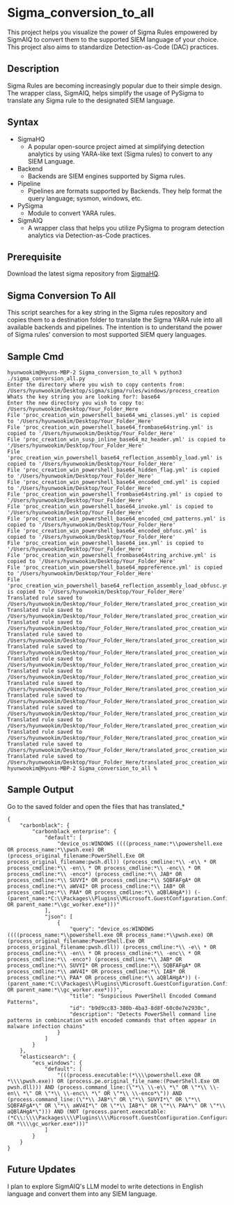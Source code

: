 # Sigma_conversion_to_all

This project helps you visualize the power of Sigma Rules empowered by SigmAIQ to convert them to the supported SIEM language of your choice. This project also aims to standardize Detection-as-Code (DAC) practices.

## Description

Sigma Rules are becoming increasingly popular due to their simple design. The wrapper class, SigmAIQ, helps simplify the usage of PySigma to translate any Sigma rule to the designated SIEM language.

## Syntax
* SigmaHQ
    * A popular open-source project aimed at simplifying detection analytics by using YARA-like text (Sigma rules) to convert to any SIEM Language.
* Backend
    * Backends are SIEM engines supported by Sigma rules.
* Pipeline
    * Pipelines are formats supported by Backends. They help format the query language; sysmon, windows, etc.
* PySigma
    * Module to convert YARA rules.
* SigmAIQ
    * A wrapper class that helps you utilize PySigma to program detection analytics via Detection-as-Code practices.

## Prerequisite
Download the latest sigma repository from [SigmaHQ](https://github.com/SigmaHQ/sigma).

## Sigma Conversion To All
This script searches for a key string in the Sigma rules repository and copies them to a destination folder to translate the Sigma YARA rule into all available backends and pipelines. The intention is to understand the power of Sigma rules' conversion to most supported SIEM query languages.

## Sample Cmd
```shell
hyunwookim@Hyuns-MBP-2 Sigma_conversion_to_all % python3 ./sigma_conversion_all.py 
Enter the directory where you wish to copy contents from: /Users/hyunwookim/Desktop/sigma/sigma/rules/windows/process_creation
Whats the key string you are looking for?: base64
Enter the new directory you wish to copy to: /Users/hyunwookim/Desktop/Your_Folder_Here                          
File 'proc_creation_win_powershell_base64_wmi_classes.yml' is copied to '/Users/hyunwookim/Desktop/Your_Folder_Here'
File 'proc_creation_win_powershell_base64_frombase64string.yml' is copied to '/Users/hyunwookim/Desktop/Your_Folder_Here'
File 'proc_creation_win_susp_inline_base64_mz_header.yml' is copied to '/Users/hyunwookim/Desktop/Your_Folder_Here'
File 'proc_creation_win_powershell_base64_reflection_assembly_load.yml' is copied to '/Users/hyunwookim/Desktop/Your_Folder_Here'
File 'proc_creation_win_powershell_base64_hidden_flag.yml' is copied to '/Users/hyunwookim/Desktop/Your_Folder_Here'
File 'proc_creation_win_powershell_base64_encoded_cmd.yml' is copied to '/Users/hyunwookim/Desktop/Your_Folder_Here'
File 'proc_creation_win_powershell_frombase64string.yml' is copied to '/Users/hyunwookim/Desktop/Your_Folder_Here'
File 'proc_creation_win_powershell_base64_invoke.yml' is copied to '/Users/hyunwookim/Desktop/Your_Folder_Here'
File 'proc_creation_win_powershell_base64_encoded_cmd_patterns.yml' is copied to '/Users/hyunwookim/Desktop/Your_Folder_Here'
File 'proc_creation_win_powershell_base64_encoded_obfusc.yml' is copied to '/Users/hyunwookim/Desktop/Your_Folder_Here'
File 'proc_creation_win_powershell_base64_iex.yml' is copied to '/Users/hyunwookim/Desktop/Your_Folder_Here'
File 'proc_creation_win_powershell_frombase64string_archive.yml' is copied to '/Users/hyunwookim/Desktop/Your_Folder_Here'
File 'proc_creation_win_powershell_base64_mppreference.yml' is copied to '/Users/hyunwookim/Desktop/Your_Folder_Here'
File 'proc_creation_win_powershell_base64_reflection_assembly_load_obfusc.yml' is copied to '/Users/hyunwookim/Desktop/Your_Folder_Here'
Translated rule saved to /Users/hyunwookim/Desktop/Your_Folder_Here/translated_proc_creation_win_powershell_base64_wmi_classes.yml
Translated rule saved to /Users/hyunwookim/Desktop/Your_Folder_Here/translated_proc_creation_win_powershell_base64_frombase64string.yml
Translated rule saved to /Users/hyunwookim/Desktop/Your_Folder_Here/translated_proc_creation_win_susp_inline_base64_mz_header.yml
Translated rule saved to /Users/hyunwookim/Desktop/Your_Folder_Here/translated_proc_creation_win_powershell_base64_reflection_assembly_load.yml
Translated rule saved to /Users/hyunwookim/Desktop/Your_Folder_Here/translated_proc_creation_win_powershell_base64_hidden_flag.yml
Translated rule saved to /Users/hyunwookim/Desktop/Your_Folder_Here/translated_proc_creation_win_powershell_base64_encoded_cmd.yml
Translated rule saved to /Users/hyunwookim/Desktop/Your_Folder_Here/translated_proc_creation_win_powershell_frombase64string.yml
Translated rule saved to /Users/hyunwookim/Desktop/Your_Folder_Here/translated_proc_creation_win_powershell_base64_invoke.yml
Translated rule saved to /Users/hyunwookim/Desktop/Your_Folder_Here/translated_proc_creation_win_powershell_base64_encoded_cmd_patterns.yml
Translated rule saved to /Users/hyunwookim/Desktop/Your_Folder_Here/translated_proc_creation_win_powershell_base64_encoded_obfusc.yml
Translated rule saved to /Users/hyunwookim/Desktop/Your_Folder_Here/translated_proc_creation_win_powershell_base64_iex.yml
Translated rule saved to /Users/hyunwookim/Desktop/Your_Folder_Here/translated_proc_creation_win_powershell_frombase64string_archive.yml
Translated rule saved to /Users/hyunwookim/Desktop/Your_Folder_Here/translated_proc_creation_win_powershell_base64_mppreference.yml
Translated rule saved to /Users/hyunwookim/Desktop/Your_Folder_Here/translated_proc_creation_win_powershell_base64_reflection_assembly_load_obfusc.yml
hyunwookim@Hyuns-MBP-2 Sigma_conversion_to_all % 
```
## Sample Output
Go to the saved folder and open the files that has translated_*
```shell
{
    "carbonblack": {
        "carbonblack_enterprise": {
            "default": [
                "device_os:WINDOWS ((((process_name:*\\powershell.exe OR process_name:*\\pwsh.exe) OR (process_original_filename:PowerShell.Exe OR process_original_filename:pwsh.dll)) (process_cmdline:*\\ -e\\ * OR process_cmdline:*\\ -en\\ * OR process_cmdline:*\\ -enc\\ * OR process_cmdline:*\\ -enco*) (process_cmdline:*\\ JAB* OR process_cmdline:*\\ SUVYI* OR process_cmdline:*\\ SQBFAFgA* OR process_cmdline:*\\ aWV4I* OR process_cmdline:*\\ IAB* OR process_cmdline:*\\ PAA* OR process_cmdline:*\\ aQBlAHgA*)) (-(parent_name:*C:\\Packages\\Plugins\\Microsoft.GuestConfiguration.ConfigurationforWindows\\* OR parent_name:*\\gc_worker.exe*)))"
            ],
            "json": [
                {
                    "query": "device_os:WINDOWS ((((process_name:*\\powershell.exe OR process_name:*\\pwsh.exe) OR (process_original_filename:PowerShell.Exe OR process_original_filename:pwsh.dll)) (process_cmdline:*\\ -e\\ * OR process_cmdline:*\\ -en\\ * OR process_cmdline:*\\ -enc\\ * OR process_cmdline:*\\ -enco*) (process_cmdline:*\\ JAB* OR process_cmdline:*\\ SUVYI* OR process_cmdline:*\\ SQBFAFgA* OR process_cmdline:*\\ aWV4I* OR process_cmdline:*\\ IAB* OR process_cmdline:*\\ PAA* OR process_cmdline:*\\ aQBlAHgA*)) (-(parent_name:*C:\\Packages\\Plugins\\Microsoft.GuestConfiguration.ConfigurationforWindows\\* OR parent_name:*\\gc_worker.exe*)))",
                    "title": "Suspicious PowerShell Encoded Command Patterns",
                    "id": "b9d9cc83-380b-4ba3-8d8f-60c0e7e2930c",
                    "description": "Detects PowerShell command line patterns in combincation with encoded commands that often appear in malware infection chains"
                }
            ]
        }
    },
    "elasticsearch": {
        "ecs_windows": {
            "default": [
                "(((process.executable:(*\\\\powershell.exe OR *\\\\pwsh.exe)) OR (process.pe.original_file_name:(PowerShell.Exe OR pwsh.dll))) AND (process.command_line:(\"*\\ \\-e\\ *\" OR \"*\\ \\-en\\ *\" OR \"*\\ \\-enc\\ *\" OR \"*\\ \\-enco*\")) AND (process.command_line:(\"*\\ JAB*\" OR \"*\\ SUVYI*\" OR \"*\\ SQBFAFgA*\" OR \"*\\ aWV4I*\" OR \"*\\ IAB*\" OR \"*\\ PAA*\" OR \"*\\ aQBlAHgA*\"))) AND (NOT (process.parent.executable:(*C\\:\\\\Packages\\\\Plugins\\\\Microsoft.GuestConfiguration.ConfigurationforWindows\\\\* OR *\\\\gc_worker.exe*)))"
            ]
        }
    }
}
```
## Future Updates
I plan to explore SigmAIQ's LLM model to write detections in English language and convert them into any SIEM language.